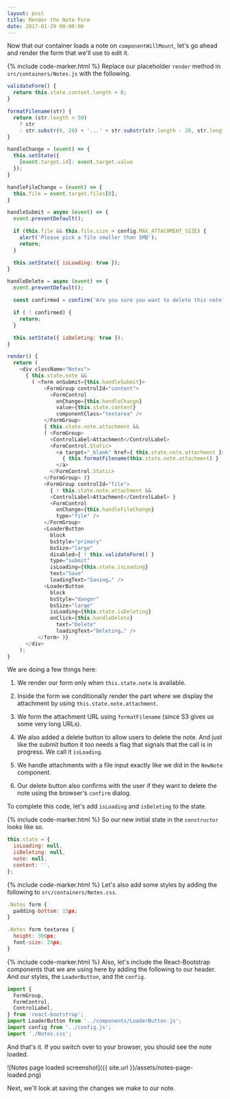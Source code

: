 ```yaml
---
layout: post
title: Render the Note Form
date: 2017-01-29 00:00:00
---
```


Now that our container loads a note on `componentWillMount`, let's go ahead and render the form that we'll use to edit it.

{% include code-marker.html %} Replace our placeholder `render` method in `src/containers/Notes.js` with the following.

``` javascript
validateForm() {
  return this.state.content.length > 0;
}

formatFilename(str) {
  return (str.length < 50)
    ? str
    : str.substr(0, 20) + '...' + str.substr(str.length - 20, str.length);
}

handleChange = (event) => {
  this.setState({
    [event.target.id]: event.target.value
  });
}

handleFileChange = (event) => {
  this.file = event.target.files[0];
}

handleSubmit = async (event) => {
  event.preventDefault();

  if (this.file && this.file.size > config.MAX_ATTACHMENT_SIZE) {
    alert('Please pick a file smaller than 5MB');
    return;
  }

  this.setState({ isLoading: true });
}

handleDelete = async (event) => {
  event.preventDefault();

  const confirmed = confirm('Are you sure you want to delete this note?');

  if ( ! confirmed) {
    return;
  }

  this.setState({ isDeleting: true });
}

render() {
  return (
    <div className="Notes">
      { this.state.note &&
        ( <form onSubmit={this.handleSubmit}>
            <FormGroup controlId="content">
              <FormControl
                onChange={this.handleChange}
                value={this.state.content}
                componentClass="textarea" />
            </FormGroup>
            { this.state.note.attachment &&
            ( <FormGroup>
              <ControlLabel>Attachment</ControlLabel>
              <FormControl.Static>
                <a target="_blank" href={ this.state.note.attachment }>
                  { this.formatFilename(this.state.note.attachment) }
                </a>
              </FormControl.Static>
            </FormGroup> )}
            <FormGroup controlId="file">
              { ! this.state.note.attachment &&
              <ControlLabel>Attachment</ControlLabel> }
              <FormControl
                onChange={this.handleFileChange}
                type="file" />
            </FormGroup>
            <LoaderButton
              block
              bsStyle="primary"
              bsSize="large"
              disabled={ ! this.validateForm() }
              type="submit"
              isLoading={this.state.isLoading}
              text="Save"
              loadingText="Saving…" />
            <LoaderButton
              block
              bsStyle="danger"
              bsSize="large"
              isLoading={this.state.isDeleting}
              onClick={this.handleDelete}
                text="Delete"
                loadingText="Deleting…" />
          </form> )}
      </div>
    );
}
```

We are doing a few things here:

1. We render our form only when `this.state.note` is available.

2. Inside the form we conditionally render the part where we display the attachment by using `this.state.note.attachment`.

3. We form the attachment URL using `formatFilename` (since S3 gives us some very long URLs).

4. We also added a delete button to allow users to delete the note. And just like the submit button it too needs a flag that signals that the call is in progress. We call it `isLoading`.

5. We handle attachments with a file input exactly like we did in the `NewNote` component.

6. Our delete button also confirms with the user if they want to delete the note using the browser's `confirm` dialog.

To complete this code, let's add `isLoading` and `isDeleting` to the state.

{% include code-marker.html %} So our new initial state in the `constructor` looks like so.

``` javascript
this.state = {
  isLoading: null,
  isDeleting: null,
  note: null,
  content: '',
};
```

{% include code-marker.html %} Let's also add some styles by adding the following to `src/containers/Notes.css`.

``` javascript
.Notes form {
  padding-bottom: 15px;
}

.Notes form textarea {
  height: 300px;
  font-size: 24px;
}
```

{% include code-marker.html %} Also, let's include the React-Bootstrap components that we are using here by adding the following to our header. And our styles, the `LoaderButton`, and the `config`.

``` javascript
import {
  FormGroup,
  FormControl,
  ControlLabel,
} from 'react-bootstrap';
import LoaderButton from '../components/LoaderButton.js';
import config from '../config.js';
import './Notes.css';
```

And that's it. If you switch over to your browser, you should see the note loaded.

![Notes page loaded screenshot]({{ site.url }}/assets/notes-page-loaded.png)

Next, we'll look at saving the changes we make to our note.
